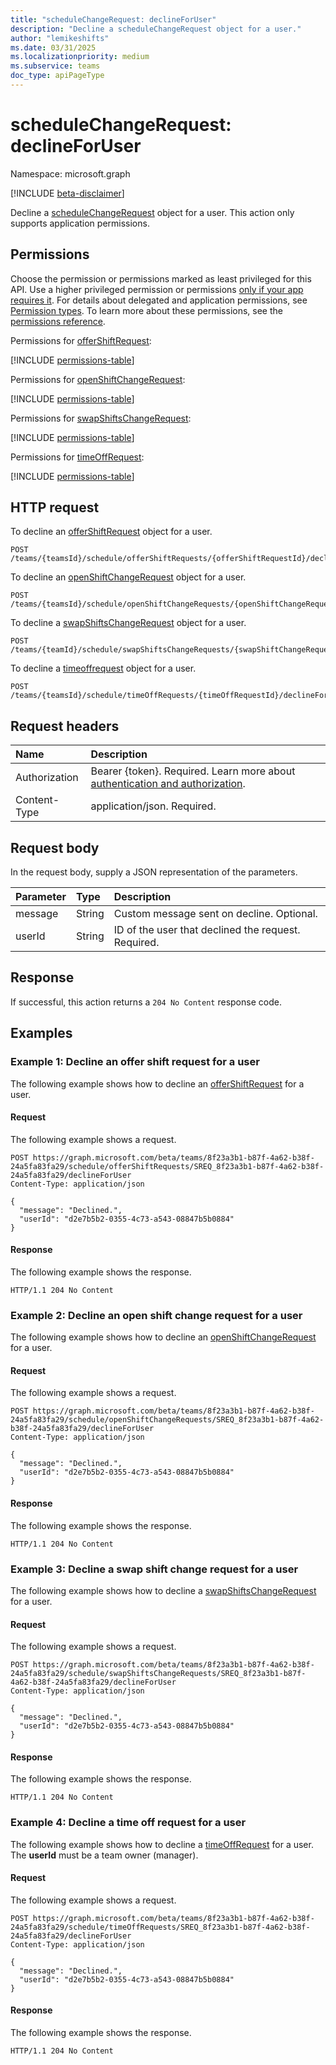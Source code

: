 ```yaml
---
title: "scheduleChangeRequest: declineForUser"
description: "Decline a scheduleChangeRequest object for a user."
author: "lemikeshifts"
ms.date: 03/31/2025
ms.localizationpriority: medium
ms.subservice: teams
doc_type: apiPageType
---
```


# scheduleChangeRequest: declineForUser

Namespace: microsoft.graph

[!INCLUDE [beta-disclaimer](../../includes/beta-disclaimer.md)]

Decline a [scheduleChangeRequest](../resources/schedulechangerequest.md) object for a user. This action only supports application permissions.

## Permissions

Choose the permission or permissions marked as least privileged for this API. Use a higher privileged permission or permissions [only if your app requires it](/graph/permissions-overview#best-practices-for-using-microsoft-graph-permissions). For details about delegated and application permissions, see [Permission types](/graph/permissions-overview#permission-types). To learn more about these permissions, see the [permissions reference](/graph/permissions-reference).

Permissions for [offerShiftRequest](../resources/offershiftrequest.md):

<!-- {
  "blockType": "permissions",
  "name": "offershiftrequest-declineforuser-permissions"
}
-->
[!INCLUDE [permissions-table](../includes/permissions/offershiftrequest-declineforuser-permissions.md)]

Permissions for [openShiftChangeRequest](../resources/openshiftchangerequest.md):

<!-- {
  "blockType": "permissions",
  "name": "openshiftchangerequest-declineforuser-permissions"
}
-->
[!INCLUDE [permissions-table](../includes/permissions/openshiftchangerequest-declineforuser-permissions.md)]

Permissions for [swapShiftsChangeRequest](../resources/swapshiftschangerequest.md):

<!-- {
  "blockType": "permissions",
  "name": "swapshiftschangerequest-declineforuser-permissions"
}
-->
[!INCLUDE [permissions-table](../includes/permissions/swapshiftschangerequest-declineforuser-permissions.md)]

Permissions for [timeOffRequest](../resources/timeoffrequest.md):

<!-- {
  "blockType": "permissions",
  "name": "timeoffrequest-declineforuser-permissions"
}
-->
[!INCLUDE [permissions-table](../includes/permissions/timeoffrequest-declineforuser-permissions.md)]

## HTTP request

To decline an [offerShiftRequest](../resources/offershiftrequest.md) object for a user.

<!-- {
  "blockType": "ignored"
}
-->
``` http
POST /teams/{teamsId}/schedule/offerShiftRequests/{offerShiftRequestId}/declineForUser
```

To decline an [openShiftChangeRequest](../resources/openshiftchangerequest.md) object for a user.

<!-- {
  "blockType": "ignored"
}
-->
``` http
POST /teams/{teamsId}/schedule/openShiftChangeRequests/{openShiftChangeRequestId}/declineForUser
```

To decline a [swapShiftsChangeRequest](../resources/swapshiftschangerequest.md) object for a user.

<!-- {
  "blockType": "ignored"
}
-->
``` http
POST /teams/{teamId}/schedule/swapShiftsChangeRequests/{swapShiftChangeRequestId}/declineForUser
```

To decline a [timeoffrequest](../resources/timeoffrequest.md) object for a user.

<!-- {
  "blockType": "ignored"
}
-->
``` http
POST /teams/{teamsId}/schedule/timeOffRequests/{timeOffRequestId}/declineForUser
```

## Request headers

|Name|Description|
|:---|:---|
|Authorization|Bearer {token}. Required. Learn more about [authentication and authorization](/graph/auth/auth-concepts).|
|Content-Type|application/json. Required.|

## Request body

In the request body, supply a JSON representation of the parameters.

|Parameter|Type|Description|
|:---|:---|:---|
|message|String|Custom message sent on decline. Optional.|
|userId|String|ID of the user that declined the request. Required.|

## Response

If successful, this action returns a `204 No Content` response code.

## Examples

### Example 1: Decline an offer shift request for a user

The following example shows how to decline an [offerShiftRequest](../resources/offershiftrequest.md) for a user.

#### Request

The following example shows a request.
<!-- {
  "blockType": "request",
  "name": "offershiftrequestthis.declineforuser"
}
-->
``` http
POST https://graph.microsoft.com/beta/teams/8f23a3b1-b87f-4a62-b38f-24a5fa83fa29/schedule/offerShiftRequests/SREQ_8f23a3b1-b87f-4a62-b38f-24a5fa83fa29/declineForUser
Content-Type: application/json

{
  "message": "Declined.",
  "userId": "d2e7b5b2-0355-4c73-a543-08847b5b0884"
}
```

#### Response

The following example shows the response.
<!-- {
  "blockType": "response",
  "truncated": true
}
-->
``` http
HTTP/1.1 204 No Content
```

### Example 2: Decline an open shift change request for a user

The following example shows how to decline an [openShiftChangeRequest](../resources/openshiftchangerequest.md) for a user.

#### Request

The following example shows a request.
<!-- {
  "blockType": "request",
  "name": "openshiftchangerequestthis.declineforuser"
}
-->
``` http
POST https://graph.microsoft.com/beta/teams/8f23a3b1-b87f-4a62-b38f-24a5fa83fa29/schedule/openShiftChangeRequests/SREQ_8f23a3b1-b87f-4a62-b38f-24a5fa83fa29/declineForUser
Content-Type: application/json

{
  "message": "Declined.",
  "userId": "d2e7b5b2-0355-4c73-a543-08847b5b0884"
}
```

#### Response

The following example shows the response.
<!-- {
  "blockType": "response",
  "truncated": true
}
-->
``` http
HTTP/1.1 204 No Content
```

### Example 3: Decline a swap shift change request for a user

The following example shows how to decline a [swapShiftsChangeRequest](../resources/swapshiftschangerequest.md) for a user.

#### Request

The following example shows a request.
<!-- {
  "blockType": "request",
  "name": "swapShiftsChangeRequestthis.declineforuser"
}
-->
``` http
POST https://graph.microsoft.com/beta/teams/8f23a3b1-b87f-4a62-b38f-24a5fa83fa29/schedule/swapShiftsChangeRequests/SREQ_8f23a3b1-b87f-4a62-b38f-24a5fa83fa29/declineForUser
Content-Type: application/json

{
  "message": "Declined.",
  "userId": "d2e7b5b2-0355-4c73-a543-08847b5b0884"
}
```

#### Response

The following example shows the response.
<!-- {
  "blockType": "response",
  "truncated": true
}
-->
``` http
HTTP/1.1 204 No Content
```

### Example 4: Decline a time off request for a user

The following example shows how to decline a [timeOffRequest](../resources/timeoffrequest.md) for a user. The **userId** must be a team owner (manager).

#### Request

The following example shows a request.
<!-- {
  "blockType": "request",
  "name": "timeoffrequestthis.declineforuser"
}
-->
``` http
POST https://graph.microsoft.com/beta/teams/8f23a3b1-b87f-4a62-b38f-24a5fa83fa29/schedule/timeOffRequests/SREQ_8f23a3b1-b87f-4a62-b38f-24a5fa83fa29/declineForUser
Content-Type: application/json

{
  "message": "Declined.",
  "userId": "d2e7b5b2-0355-4c73-a543-08847b5b0884"
}
```

#### Response

The following example shows the response.
<!-- {
  "blockType": "response",
  "truncated": true
}
-->
``` http
HTTP/1.1 204 No Content
```
